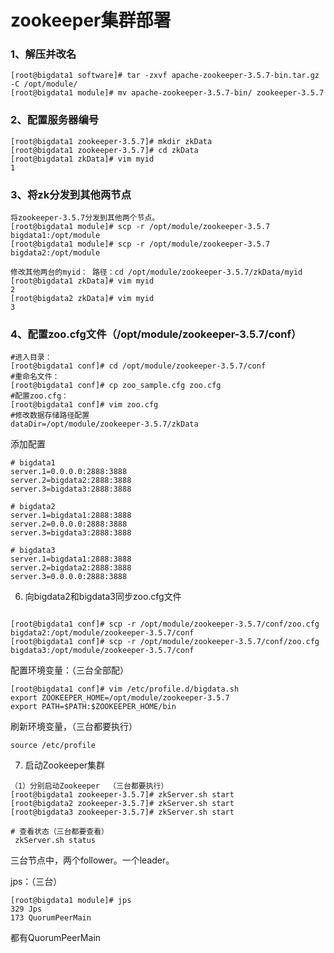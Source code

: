 #  zookeeper集群部署

### 1、解压并改名

```shell
[root@bigdata1 software]# tar -zxvf apache-zookeeper-3.5.7-bin.tar.gz  -C /opt/module/
[root@bigdata1 module]# mv apache-zookeeper-3.5.7-bin/ zookeeper-3.5.7
```

### 2、配置服务器编号

```shell
[root@bigdata1 zookeeper-3.5.7]# mkdir zkData
[root@bigdata1 zookeeper-3.5.7]# cd zkData
[root@bigdata1 zkData]# vim myid
1
```

### 3、将zk分发到其他两节点

```
将zookeeper-3.5.7分发到其他两个节点。
[root@bigdata1 module]# scp -r /opt/module/zookeeper-3.5.7 bigdata1:/opt/module
[root@bigdata1 module]# scp -r /opt/module/zookeeper-3.5.7 bigdata2:/opt/module

修改其他两台的myid： 路径：cd /opt/module/zookeeper-3.5.7/zkData/myid
[root@bigdata1 zkData]# vim myid
2
[root@bigdata2 zkData]# vim myid
3

```

### 4、配置zoo.cfg文件（/opt/module/zookeeper-3.5.7/conf）

```
#进入目录：
[root@bigdata1 conf]# cd /opt/module/zookeeper-3.5.7/conf
#重命名文件：
[root@bigdata1 conf]# cp zoo_sample.cfg zoo.cfg
#配置zoo.cfg：
[root@bigdata1 conf]# vim zoo.cfg
#修改数据存储路径配置
dataDir=/opt/module/zookeeper-3.5.7/zkData
```

添加配置

```
# bigdata1
server.1=0.0.0.0:2888:3888
server.2=bigdata2:2888:3888
server.3=bigdata3:2888:3888
```

```
# bigdata2
server.1=bigdata1:2888:3888
server.2=0.0.0.0:2888:3888
server.3=bigdata3:2888:3888
```

```
# bigdata3
server.1=bigdata1:2888:3888
server.2=bigdata2:2888:3888
server.3=0.0.0.0:2888:3888
```

6. 向bigdata2和bigdata3同步zoo.cfg文件

```shell

[root@bigdata1 conf]# scp -r /opt/module/zookeeper-3.5.7/conf/zoo.cfg bigdata2:/opt/module/zookeeper-3.5.7/conf
[root@bigdata1 conf]# scp -r /opt/module/zookeeper-3.5.7/conf/zoo.cfg bigdata3:/opt/module/zookeeper-3.5.7/conf
```



配置环境变量：（三台全部配）

```
[root@bigdata1 conf]# vim /etc/profile.d/bigdata.sh
export ZOOKEEPER_HOME=/opt/module/zookeeper-3.5.7
export PATH=$PATH:$ZOOKEEPER_HOME/bin
```

刷新环境变量，（三台都要执行）

```
source /etc/profile
```



7. 启动Zookeeper集群

```shell
（1）分别启动Zookeeper  （三台都要执行）
[root@bigdata1 zookeeper-3.5.7]# zkServer.sh start
[root@bigdata2 zookeeper-3.5.7]# zkServer.sh start
[root@bigdata3 zookeeper-3.5.7]# zkServer.sh start

# 查看状态（三台都要查看）
 zkServer.sh status

```

三台节点中，两个follower。一个leader。



jps：（三台）

```
[root@bigdata1 module]# jps
329 Jps
173 QuorumPeerMain
```

都有QuorumPeerMain






